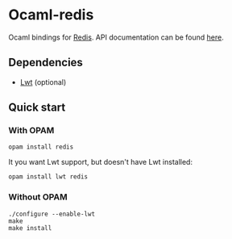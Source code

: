 # Ocaml-redis

Ocaml bindings for [Redis](http://redis.io/). API documentation can be found [here](http://0xffea.github.io/ocaml-redis/).

## Dependencies

* [Lwt](http://ocsigen.org/lwt/install) (optional)

## Quick start

### With OPAM

```
opam install redis
```

It you want Lwt support, but doesn't have Lwt installed:

```
opam install lwt redis
```

### Without OPAM

```
./configure --enable-lwt
make
make install
```
